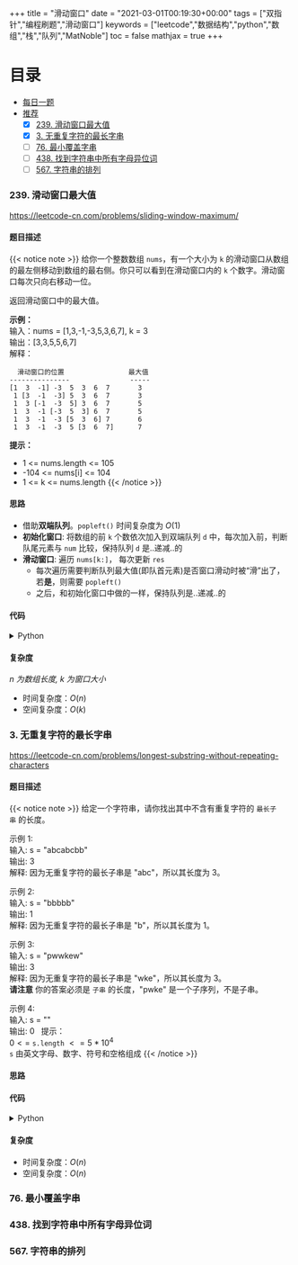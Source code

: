 +++
title = "滑动窗口"
date = "2021-03-01T00:19:30+00:00"
tags = ["双指针","编程刷题","滑动窗口"]
keywords = ["leetcode","数据结构","python","数组","栈","队列","MatNoble"]
toc = false
mathjax = true
+++

# 目录
- [每日一题](./#每日一题)
- [推荐](./#推荐题目)
  - [x] [239. 滑动窗口最大值](./#239-滑动窗口最大值)
  - [x] [3. 无重复字符的最长字串](./#3-无重复字符的最长字串)
  - [ ] [76. 最小覆盖字串](./#76-最小覆盖字串)
  - [ ] [438. 找到字符串中所有字母异位词](./#438-找到字符串中所有字母异位词)
  - [ ] [567. 字符串的排列](./#567-字符串的排列)

### 239. 滑动窗口最大值
https://leetcode-cn.com/problems/sliding-window-maximum/
#### 题目描述
{{< notice note >}}
给你一个整数数组 `nums`，有一个大小为 `k` 的滑动窗口从数组的最左侧移动到数组的最右侧。你只可以看到在滑动窗口内的 `k` 个数字。滑动窗口每次只向右移动一位。

返回滑动窗口中的最大值。

**示例：**  
输入：nums = [1,3,-1,-3,5,3,6,7], k = 3  
输出：[3,3,5,5,6,7]  
解释： 
```
  滑动窗口的位置                最大值
---------------               -----
[1  3  -1] -3  5  3  6  7       3
 1 [3  -1  -3] 5  3  6  7       3
 1  3 [-1  -3  5] 3  6  7       5
 1  3  -1 [-3  5  3] 6  7       5
 1  3  -1  -3 [5  3  6] 7       6
 1  3  -1  -3  5 [3  6  7]      7
```

**提示：**  
- 1 <= nums.length <= 105
- -104 <= nums[i] <= 104
- 1 <= k <= nums.length
{{< /notice >}}
#### 思路
- 借助**双端队列**。`popleft()` 时间复杂度为 $O(1)$
- **初始化窗口**: 将数组的前 `k` 个数依次加入到双端队列 `d` 中，每次加入前，判断队尾元素与 `num` 比较，保持队列 `d` 是..递减..的
- **滑动窗口**: 遍历 `nums[k:]`， 每次更新 `res`
  - 每次遍历需要判断队列最大值(即队首元素)是否窗口滑动时被“滑”出了，若**是**，则需要 `popleft()`
  - 之后，和初始化窗口中做的一样，保持队列是..递减..的

#### 代码
<details>
 <summary> Python </summary>

```python
class Solution:
    def maxSlidingWindow(self, nums: List[int], k: int) -> List[int]:
        # 双端队列
        d = collections.deque()
        # 初始化窗口
        for num in nums[:k]:
            while d and d[-1] < num: d.pop()
            d.append(num)
        res = [d[0]]
        # 滑动窗口
        for j in range(k, len(nums)):
            if nums[j-k] == d[0]: d.popleft()
            while d and d[-1] < nums[j]: d.pop()
            d.append(nums[j])
            res.append(d[0])
        return res
```
</details>

#### 复杂度
*n 为数组长度, k 为窗口大小*
- 时间复杂度：$O(n)$  
- 空间复杂度：$O(k)$  

### 3. 无重复字符的最长字串
https://leetcode-cn.com/problems/longest-substring-without-repeating-characters
#### 题目描述
{{< notice note >}}
给定一个字符串，请你找出其中不含有重复字符的 `最长子串` 的长度。

示例 1:  
输入: s = "abcabcbb"  
输出: 3  
解释: 因为无重复字符的最长子串是 "abc"，所以其长度为 3。

示例 2:  
输入: s = "bbbbb"  
输出: 1  
解释: 因为无重复字符的最长子串是 "b"，所以其长度为 1。

示例 3:  
输入: s = "pwwkew"  
输出: 3  
解释: 因为无重复字符的最长子串是 "wke"，所以其长度为 3。  
**请注意** 你的答案必须是 `子串` 的长度，"pwke" 是一个子序列，不是子串。

示例 4:  
输入: s = ""  
输出: 0
 
提示：  
$0 <=$ `s.length` $<= 5 * 10^4$  
`s` 由英文字母、数字、符号和空格组成
{{< /notice >}}
#### 思路


#### 代码
<details>
 <summary> Python </summary>

```python
class Solution:
    def lengthOfLongestSubstring(self, s):
        res = left = right = 0
        hashMap = {}
        while right < len(s):
            if s[right] in hashMap:
                res = max(res, right-left)
                left = max(left, hashMap[s[right]])
            hashMap[s[right]] = right+1
            right += 1
        res = max(res, right-left)
        return res

s = "abcabcbb"
# s = "bbbbb"
# s = "pwwkew"
# s = ""
# s = " "
# s = "ab"
# s = "abba"

mat = Solution()
mat.lengthOfLongestSubstring(s)
```
</details>

#### 复杂度
- 时间复杂度：$O(n)$
- 空间复杂度：$O(n)$

### 76. 最小覆盖字串

### 438. 找到字符串中所有字母异位词

### 567. 字符串的排列


<!-- 模板
#### 题目描述
{{< notice note >}}

{{< /notice >}}
#### 思路
#### 代码
<details>
 <summary> Python </summary>

```python

```
</details>

#### 复杂度
- 时间复杂度：
- 空间复杂度：
-->

